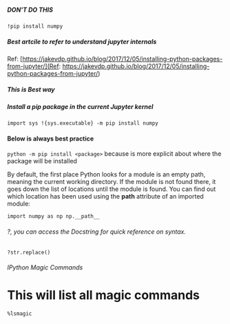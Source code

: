 ##### DON'T DO THIS
`!pip install numpy`

##### Best artcile to refer to understand jupyter internals
Ref: [https://jakevdp.github.io/blog/2017/12/05/installing-python-packages-from-jupyter/](Ref: https://jakevdp.github.io/blog/2017/12/05/installing-python-packages-from-jupyter/)

##### This is Best way ###########
##### Install a pip package in the current Jupyter kernel
`import sys
!{sys.executable} -m pip install numpy`

#### Below is always best practice 
`python -m pip install <package>`
because is more explicit about where the package will be installed

 By default, the first place Python looks for a module is an empty path, meaning the current working directory.
If the module is not found there, it goes down the list of locations until the module is found. 
You can find out which location has been used using the __path__ attribute of an imported module:

`import numpy as np
np.__path__`

###### ?, you can access the Docstring for quick reference on syntax.
`?str.replace()`

###### IPython Magic Commands

# This will list all magic commands
`%lsmagic`
